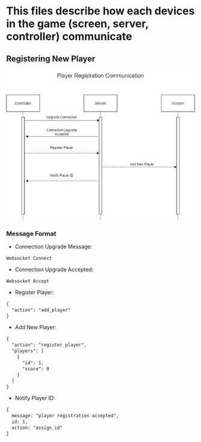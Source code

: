 # This files describe how each devices in the game (screen, server, controller) communicate

## Registering New Player
![Register Player Diagram](Player_registration_sequence.png)
### Message Format
* Connection Upgrade Message:
```
Websocket Connect
```
* Connection Upgrade Accepted:
```
Websocket Accept
```
* Register Player:
```
{
  "action": "add_player"
} 
```
* Add New Player:
```
{
  "action": "register_player",
  "players": [
    {
      "id": 1,
      "score": 0
    }
  ]
}
```
* Notify Player ID:
```
{
  message: "player registration accepted",
  id: 1,
  action: "assign_id"
}
```